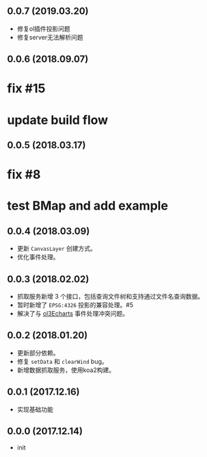## 0.0.7 (2019.03.20)

* 修复ol插件投影问题
* 修复server无法解析问题

## 0.0.6 (2018.09.07)

# fix #15
# update build flow

## 0.0.5 (2018.03.17)

# fix #8
# test BMap and add example

## 0.0.4 (2018.03.09)

* 更新 ``CanvasLayer`` 创建方式。
* 优化事件处理。

## 0.0.3 (2018.02.02)

* 抓取服务新增 3 个接口，包括查询文件树和支持通过文件名查询数据。
* 暂时新增了 ``EPSG:4326`` 投影的兼容处理。#5
* 解决了与 [ol3Echarts](https://github.com/sakitam-fdd/ol3Echarts) 事件处理冲突问题。

## 0.0.2 (2018.01.20)

* 更新部分依赖。
* 修复 `setData` 和 `clearWind` bug。
* 新增数据抓取服务，使用koa2构建。

## 0.0.1 (2017.12.16)

* 实现基础功能

## 0.0.0 (2017.12.14)

* init
